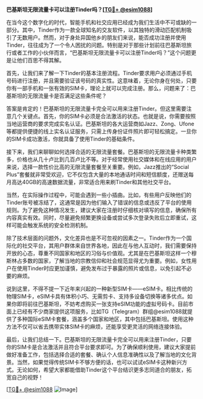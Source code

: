 **巴基斯坦无限流量卡可以注册Tinder吗？[[TG💪+ @esim1088](https://t.me/s/esim1088)]**

在当今这个数字化的时代，智能手机和社交应用已经成为我们生活中不可或缺的一部分。其中，Tinder作为一款全球知名的交友软件，以其独特的滑动匹配机制吸引了无数用户。然而，对于身处异国他乡的朋友们来说，能否成功注册并使用Tinder，往往成为了一个令人困扰的问题。特别是对于那些计划前往巴基斯坦旅行或者工作的小伙伴而言，“巴基斯坦无限流量卡可以注册Tinder吗？”这个问题更是让他们百思不得其解。

首先，让我们来了解一下Tinder的基本注册流程。Tinder要求用户必须通过手机号码进行注册，并且需要验证该号码的真实性。这意味着，无论你身在何处，只要你有一部手机和一张有效的SIM卡，理论上就可以完成注册。那么，问题来了：巴基斯坦的无限流量卡是否满足这些条件呢？

答案是肯定的！巴基斯坦的无限流量卡完全可以用来注册Tinder。但这里需要注意几个关键点。首先，你的SIM卡必须是合法激活的状态。也就是说，你需要按照当地运营商的要求完成实名认证。巴基斯坦的各大运营商如Jazz、Zong、Ufone等都提供便捷的线上实名认证服务，只需上传身份证件照片即可轻松搞定。一旦你的SIM卡成功激活，你就具备了使用Tinder的基础条件。

接下来，我们来聊聊如何选择合适的无限流量套餐。巴基斯坦的无限流量卡种类繁多，价格也从几十卢比到几百卢比不等。对于经常使用社交媒体和在线应用的用户来说，选择一款性价比高的无限流量套餐至关重要。例如，Jazz推出的“Social Plus”套餐就非常受欢迎，它不仅包含大量的本地通话时间和短信额度，还赠送每月高达40GB的高速数据流量，非常适合用来刷Tinder和其他社交平台。

当然，在实际操作过程中，可能会遇到一些小插曲。比如，有些用户反映他们的Tinder账号被冻结了，这通常是因为他们输入了错误的信息或违反了平台的使用规则。为了避免这种情况发生，建议大家在注册时仔细核对填写的信息，确保所有内容真实有效。同时，尽量避免频繁更换设备或尝试多次登录失败后立即重试，这样可能会触发系统的安全检测机制。

除了技术层面的问题外，文化差异也是不可忽视的因素之一。Tinder作为一个国际化的社交平台，其用户群体来自世界各地，因此在与他人互动时，我们需要保持开放的心态，尊重不同国家和地区的习俗与价值观。尤其是在巴基斯坦这样一个穆斯林占多数的国家，了解当地的宗教信仰和社会规范显得尤为重要。例如，女性用户在使用Tinder时应更加谨慎，避免发布过于暴露的照片或信息，以免引起不必要的麻烦。

说到这里，不得不提一下近年来兴起的一种新型SIM卡——eSIM卡。相比传统的物理SIM卡，eSIM卡具有体积小巧、无需剪卡、支持多设备切换等诸多优点。如果你即将前往巴基斯坦，不妨考虑购买一张支持eSIM功能的虚拟号码卡。目前市面上已经有不少商家提供这项服务，比如TG（Telegram）群组@esim1088就提供了多种国际eSIM卡套餐，涵盖多个国家和地区，其中包括巴基斯坦。使用这种方法不仅可以省去携带实体SIM卡的麻烦，还能享受更灵活的网络连接体验。

最后，让我们总结一下。巴基斯坦的无限流量卡完全可以用来注册Tinder，只要你的SIM卡是合法激活并且符合平台要求即可。为了确保顺利使用，建议大家提前做好准备工作，包括选择合适的套餐、确认个人信息准确性以及了解当地的文化背景。当然，如果觉得传统SIM卡不够方便的话，也可以试试eSIM卡这种新兴方式。无论如何，希望大家都能借助Tinder这个平台结识更多志同道合的朋友，拓宽自己的视野！

[[TG💪+ @esim1088](https://t.me/s/esim1088) ![Image](https://i.postimg.cc/4NQfJmqS/Snipaste-2025-05-13-00-14-12.png)]